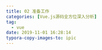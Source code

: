 ```yaml
---
title: 02 准备工作
categories: [Vue.js源码全方位深入分析]
tag:
  - vue
date: 2019-11-01 16:28:14
typora-copy-images-to: ipic
---
```


